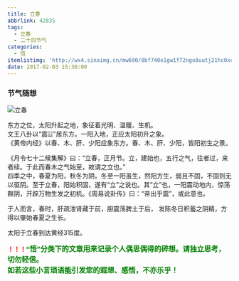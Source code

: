 ```yaml
---
title: 立春
abbrlink: 42835
tags:
  - 立春
  - 二十四节气
categories:
  - 悟
itemlistimg: 'http://wx4.sinaimg.cn/mw690/8bf740e1gw1f72ngo8uutj21hc0xcwvd.jpg'
date: 2017-02-03 15:30:00
---
```

### 节气随想

![立春](http://wx4.sinaimg.cn/mw690/8bf740e1gw1f72ngo8uutj21hc0xcwvd.jpg)

东方之位，太阳升起之地，象征着光明、温暖、生机。  
文王八卦以“震☳”居东方。一阳入地，正应太阳初升之象。  
《黄帝内经》以春、木、肝、少阳应象东方。春、木、肝、少阳，皆阳初生之景。  

《月令七十二候集解》曰：“立春，正月节。立，建始也，五行之气，往者过，来者续。于此而春木之气始至，故谓之立也。”  
四季之中，春夏为阳，秋冬为阴。冬至一阳虽生，然阳方生，弱且不固，不固则无以驱阴。至于立春，阳始积固，遂有“立”之说也。其“立”也，一阳震动地内，惊荡群阴，开辟万物生发之初机。《周易说卦传》曰：“帝出乎震”，或此意也。  

于人而言，春时，肝疏泄肾藏于前，胆震荡脾土于后， 发陈冬日积蓄之阴精，方得以肇始春夏之生长。  

太阳于立春到达黄经315度。  


**<font color=red>！！！</font><font color=green face=微软雅黑 size=3>“悟”分类下的文章用来记录个人偶思偶得的碎想。请独立思考，切勿轻信。  
如若这些小言琐语能引发您的遐想、感悟，不亦乐乎！</font>**